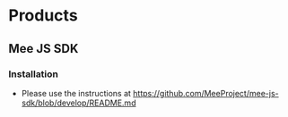 # Products

## Mee JS SDK

### Installation

- Please use the instructions at https://github.com/MeeProject/mee-js-sdk/blob/develop/README.md

